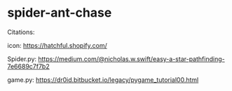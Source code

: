 # spider-ant-chase
Citations:

icon: https://hatchful.shopify.com/

Spider.py: https://medium.com/@nicholas.w.swift/easy-a-star-pathfinding-7e6689c7f7b2

game.py: https://dr0id.bitbucket.io/legacy/pygame_tutorial00.html

